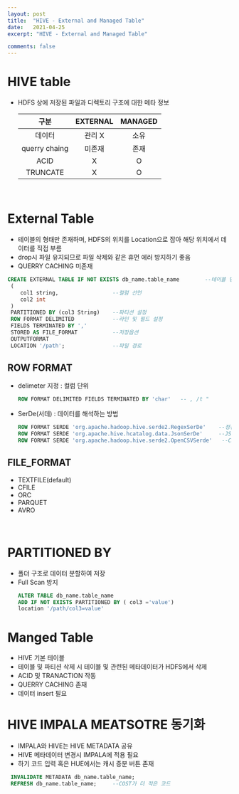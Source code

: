 ```yaml
---
layout: post
title:  "HIVE - External and Managed Table"
date:   2021-04-25
excerpt: "HIVE - External and Managed Table"

comments: false
---
```

# HIVE table
* HDFS 상에 저장된 파일과 디렉토리 구조에 대한 메타 정보

 

   | 구분  | EXTERNAL | MANAGED |
   |:--------:|:--------:|:-------:| 
   | 데이터 | 관리 X|소유 |
   |querry chaing | 미존재| 존재|
   | ACID|  X|O|
   | TRUNCATE|  X|O|
   
 <br>

# External Table
* 테이블의 형태만 존재하며, HDFS의 위치를 Location으로 잡아 해당 위치에서 데이터를 직접 부름
* drop시 파일 유지되므로 파일 삭제와 같은 휴먼 에러 방지하기 좋음
* QUERRY CACHING 미존재


``` sql
CREATE EXTERNAL TABLE IF NOT EXISTS db_name.table_name        --테이블 명
 (
    col1 string,                 --컬럼 선언
    col2 int
 )
 PARTITIONED BY (col3 String)    --파티션 설정
 ROW FORMAT DELIMITED            --라인 및 필드 설정
 FIELDS TERMINATED BY ','
 STORED AS FILE_FORMAT           --저장옵션
 OUTPUTFORMAT
 LOCATION '/path';               --파일 경로
```
## ROW FORMAT
* delimeter 지정 : 컬럼 단위
   ```sql
   ROW FORMAT DELIMITED FIELDS TERMINATED BY 'char'   -- , /t " 
   ```
* SerDe(서데) : 데이터를 해석하는 방법

   ```sql
   ROW FORMAT SERDE 'org.apache.hadoop.hive.serde2.RegexSerDe'    --정규식
   ROW FORMAT SERDE 'org.apache.hive.hcatalog.data.JsonSerDe'     --JSO
   ROW FORMAT SERDE 'org.apache.hadoop.hive.serde2.OpenCSVSerde'   --CSV
   ```
## FILE_FORMAT 
   * TEXTFILE(default)
   * CFILE
   * ORC
   * PARQUET
   * AVRO

<br>

# PARTITIONED BY
   * 폴더 구조로 데이터 분할하여 저장
   * Full Scan 방지
      ``` sql
      ALTER TABLE db_name.table_name 
      ADD IF NOT EXISTS PARTITIONED BY ( col3 ='value')
      location '/path/col3=value'
      ```


# Manged Table
* HIVE 기본 테이블
* 테이블 및 파티션 삭제 시 테이블 및 관련된 메타데이터가 HDFS에서 삭제
* ACID 및 TRANACTION 작동
* QUERRY CACHING 존재
* 데이터 insert 필요



# HIVE IMPALA MEATSOTRE 동기화
* IMPALA와 HIVE는 HIVE METADATA 공유
* HIVE 메타데이터 변경시 IMPALA에 적용 필요
* 하기 코드 입력 혹은 HUE에서는 캐시 증분 버튼 존재
``` sql
 INVALIDATE METADATA db_name.table_name;
 REFRESH db_name.table_name;     --COST가 더 적은 코드
 ```